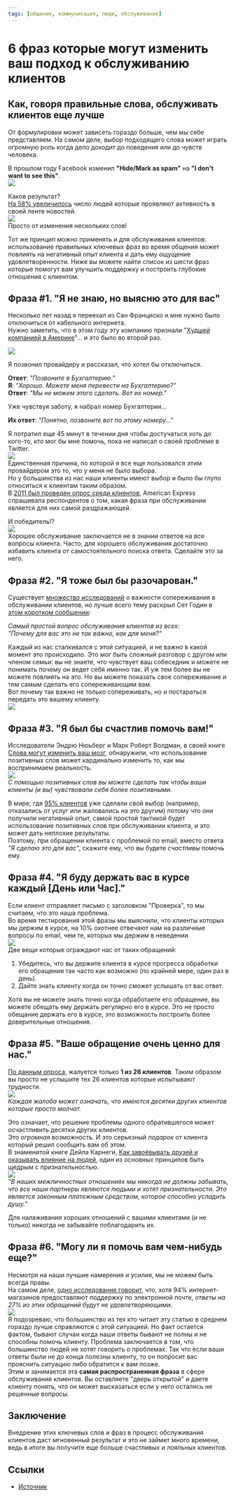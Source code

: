 ```yaml
---
tags: [общение, коммуникация, люди, обслуживание]
---
```

# 6 фраз которые могут изменить ваш подход к обслуживанию клиентов

## Как, говоря правильные слова, обслуживать клиентов еще лучше

От формулировки может зависеть гораздо больше, чем мы себе представляем. На самом деле, выбор подходящего слова может играть огромную роль когда дело доходит до поведения или до чувств человека.  

В прошлом году Facebook изменил **"Hide/Mark as spam"** на **"I don't want to see this"**.  
![](https://habrastorage.org/r/w1560/files/1a9/663/ffe/1a9663ffe38243b1b6ba2c9f0cfaa74b.png)  

Каков результат?  
[На 58% увеличилось](http://www.huffingtonpost.com/2013/12/16/facebook-compassion_n_4441716.html) число людей которые проявляют активность в своей ленте новостей.  
![](https://habrastorage.org/r/w1560/files/d98/c6f/ca3/d98c6fca31be4cf4ba57602727028690.png)  
Просто от изменения нескольких слов!  

Тот же принцип можно применять и для обслуживания клиентов: использование правильных ключевых фраз во время общения может повлиять на негативный опыт клиента и дать ему ощущение удовлетворенности. Ниже вы можете найти список из шести фраз которые помогут вам улучшить поддержку и построить глубокие отношения с клиентом.  

## Фраза #1. "Я не знаю, но выясню это для вас"

Несколько лет назад я переехал из Сан Франциско и мне нужно было отключиться от кабельного интернета.  
Нужно заметить, что в этом году эту компанию признали "[Худшей компанией в Америке](http://consumerist.com/2014/04/08/congratulations-to-comcast-your-2014-worst-company-in-america/)"… и это было во второй раз.  

![](https://habrastorage.org/r/w1560/files/3f4/49a/69d/3f449a69d08145e0b736db4ec4ae46bd.jpg)  

Я позвонил провайдеру и рассказал, что хотел бы отключиться.  

**Ответ**: _"Позвоните в Бухгалтерию."_  
**Я**: _"Хорошо. Можете меня перевести на Бухгалтерию?"_  
**Ответ**: _"Мы не можем этого сделать. Вот их номер."_  

Уже чувствуя заботу, я набрал номер Бухгалтерии…  
  
**Их ответ**: _"Понятно, позвоните вот по этому номеру…"_  
  
Я потратил еще 45 минут в течении дня чтобы достучаться хоть до кого-то, кто мог бы мне помочь, пока не написал о своей проблеме в Twitter.  
![](https://habrastorage.org/r/w1560/files/d4e/e91/f63/d4ee91f638114c66985dd703816321a0.png)  
Единственная причина, по которой я все еще пользовался этим провайдером это то, что у меня не было выбора.  
Но у большинства из нас наши клиенты имеют выбор и было бы глупо относиться к клиентам таким образом.  
В [2011 был проведен опрос среди клиентов](http://about.americanexpress.com/news/pr/2011/csbar.aspx), American Express спрашивала респондентов о том, какая фраза при обслуживании является для них самой раздражающей.  
  
И победитель!?  
![](https://habrastorage.org/r/w1560/files/901/141/81e/90114181e83842a1bdc55e64a45a6327.png)  
Хорошее обслуживание заключается не в знании ответов на все вопросы клиента. Часто, для хорошего обслуживания достаточно избавить клиента от самостоятельного поиска ответа. Сделайте это за него.  
  
## Фраза #2. "Я тоже был бы разочарован."

Существует [множество исследований](http://jsr.sagepub.com/content/15/3/316.abstract) о важности сопереживания в обслуживании клиентов, но лучше всего тему раскрыл Сет Годин в [этом коротком сообщении](http://sethgodin.typepad.com/seths_blog/2012/09/the-simplest-service-question-of-all.html):  
  
_Самый простой вопрос обслуживания клиентов из всех:  
"Почему для вас это не так важно, как для меня?"_  
  
Каждый из нас сталкивался с этой ситуацией, и не важно в какой момент это происходило. Это мог быть сложный разговор с другом или членом семьи: вы не знаете, что чувствует ваш собеседник и можете не понимать почему он ведет себя именно так. И уж тем более вы не можете повлиять на это. Но вы можете показать свое сопереживание и тем самым сделать его сопереживающим вам.  
Вот почему так важно не только сопереживать, но и постараться передать это вашему клиенту.  
![](https://habrastorage.org/r/w1560/files/d4a/5e1/93b/d4a5e193b0d142138b2b9839a3092639.png)  

## Фраза #3. "Я был бы счастлив помочь вам!"

Исследователи Эндрю Нюьберг и Марк Роберт Волдман, в своей книге [Слова могут изменить ваш мозг](http://www.amazon.com/Words-Can-Change-Your-Brain/dp/1594630909/), обнаружили, что использование позитивных слов может кардинально изменить то, как мы воспринимаем реальность.  
![](https://habrastorage.org/r/w1560/files/91a/2df/e1b/91a2dfe1bf7f419ba8c00b973cf0cd59.png)  
_С помощью позитивных слов вы можете сделать так чтобы ваши клиенты (и вы) чувствовали себя более позитивными._  
  
В мире, где [95% клиентов](http://www.slideshare.net/RightNow/2010-customer-experience-impact) уже сделали свой выбор (например, отказались от услуг или жаловались на это другим) потому что они получили негативный опыт, самой простой тактикой будет использование позитивных слов при обслуживании клиента, и это может дать неплохие результаты.  
Поэтому, при обращении клиента с проблемой по email, вместо ответа _"Я сделаю это для вас"_, скажите ему, что вы будете _счастливы_ помочь ему.  
  
## Фраза #4. "Я буду держать вас в курсе каждый \[День или Час\]."

Если клиент отправляет письмо с заголовком "Проверка", то мы считаем, что это наша проблема.  
Во время тестирования этой фразы мы выяснили, что клиенты которых мы держим в курсе, на 10% охотнее отвечают нам на различные вопросы по email, чем те, которых мы держим в неведении.  
![](https://habrastorage.org/r/w1560/files/78c/5ec/ca1/78c5ecca146b4f4083d4d53ddb39d204.png)  
Две вещи которые ограждают нас от таких обращений:  

1. Убедитесь, что вы держите клиента в курсе прогресса обработки его обращения так часто как возможно (по крайней мере, один раз в день).
2. Дайте знать клиенту когда он точно сможет услышать от вас ответ.

Хотя вы не можете знать точно когда обработаете его обращение, вы можете обещать ему держать регулярно его в курсе. Это не просто обещание держать его в курсе, это возможность построить более доверительные отношения.  
  
## Фраза #5. "Ваше обращение очень ценно для нас."

[По данным опроса](http://leeresources.com/), жалуется только **1 из 26 клиентов**. Таким образом вы просто не услышите тех 26 клиентов которые испытывают трудности.  
![](https://habrastorage.org/r/w1560/files/841/fb3/319/841fb331959c4098a5d6af9d2e88d7cf.png)  
_Каждая жалоба может означать, что имеются десятки других клиентов которые просто молчат._  
  
Это означает, что решение проблемы одного обратившегося может осчастливить десятки других клиентов.  
Это _огромная_ возможность. И это серьезный _подарок_ от клиента который решил сообщить вам об этом.  
В знаменитой книге Дейла Карнеги, [Как завоёвывать друзей и оказывать влияние на людей](http://www.amazon.com/How-Win-Friends-Influence-People/dp/0671027034), один из основных принципов быть щедрым с признательностью.  
![](https://habrastorage.org/r/w1560/files/2fb/324/f51/2fb324f519974129a91393812747d33d.png)  
_"В наших межличностных отношениях мы никогда не должны забывать, что все наши партнеры являются людьми и хотят признательности. Это является законным платежным средством, которое способно усладить душу."_  
  
Для налаживания хороших отношений с вашими клиентами (и не только) никогда не забывайте поблагодарить их.  
  
## Фраза #6. "Могу ли я помочь вам чем-нибудь еще?"

Несмотря на наши лучшие намерения и усилия, мы не можем быть всегда правы.  
На самом деле, [одно исследование говорит](http://liveworkstudio.com/perspectives/service-in-retail/), что, хотя 94% интернет-магазинов предоставляют поддержку по электронной почте, _ответы на 27% из этих обращений будут не удовлетворяющими_.  
![](https://habrastorage.org/r/w1560/files/9ad/6e2/ad2/9ad6e2ad29fc4a39805c74a9dc5c58b3.png)  
Я подозреваю, что большинство из тех кто читает эту статью в среднем гораздо лучше справляются с этой ситуацией. Но факт остается фактом, бывают случаи когда наши ответы бывают не полны и не способны помочь клиенту. Проблема заключается в том, что большинство людей не хотят говорить о проблемах. Так что если ваши ответы были не до конца полезны клиенту, то он попросит вас прояснить ситуацию либо обратится к вам позже.  
Этим и занимается эта **самая распространенная фраза** в сфере обслуживания клиентов. Вы оставляете "дверь открытой" и даете клиенту понять, что он может высказаться если у него остались не решенные вопросы.  
  
## Заключение

Внедрение этих ключевых слов и фраз в процесс обслуживания клиентов даст мгновенный результат и это не займет много времени, ведь в итоге вы получите еще больше счастливых и лояльных клиентов.

## Ссылки

* [Источник](https://habr.com/ru/post/262627/)
